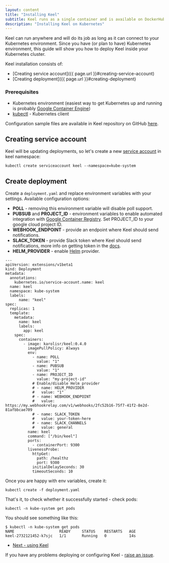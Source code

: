 ```yaml
--- 
layout: content 
title: "Installing Keel" 
subtitle: Keel runs as a single container and is available on DockerHub
description: "Installing Keel on Kubernetes"
---
```


Keel can run anywhere and will do its job as long as it can connect to your Kubernetes environment. Since you have (or plan to have) Kubernetes environment, this guide will show you how to deploy Keel inside your Kubernetes cluster.


Keel installation consists of:

<!-- * [Namespace preparation]({{ page.url }}#creating-namespace) -->
* [Creating service account]({{ page.url }}#creating-service-account)
* [Creating deployment]({{ page.url }}#creating-deployment)

### Prerequisites

* Kubernetes environment (easiest way to get Kubernetes up and running is probably [Google Container Engine](https://cloud.google.com/container-engine/))
* [kubectl]((https://kubernetes.io/docs/user-guide/kubectl-overview/)) - Kubernetes client

Configuration sample files are available in Keel repository on GitHub [here](https://github.com/rusenask/keel/tree/master/hack).

## Creating service account

Keel will be updating deployments, so let's create a new [service account](https://kubernetes.io/docs/tasks/configure-pod-container/configure-service-account/) in keel namespace:

```
kubectl create serviceaccount keel --namespace=kube-system
```

## Create deployment

Create a `deployment.yaml` and replace environment variables with your settings.
Available configuration options:

* __POLL__ - removing this environment variable will disable poll support.
* __PUBSUB__  and __PROJECT_ID__ - environment variables to enable automated integration with [Google Container Registry](https://cloud.google.com/container-registry/). Set PROJECT_ID to your google cloud project ID. 
* __WEBHOOK_ENDPOINT__ - provide an endpoint where Keel should send notifications.
* __SLACK_TOKEN__ - provide Slack token where Keel should send notifications, more info on getting token in the [docs](https://get.slack.help/hc/en-us/articles/215770388-Create-and-regenerate-API-tokens).
* __HELM_PROVIDER__ - enable [Helm](https://helm.sh/) provider. 

```
---
apiVersion: extensions/v1beta1
kind: Deployment
metadata: 
  annotations:
    kubernetes.io/service-account.name: keel
  name: keel
  namespace: kube-system
  labels: 
      name: "keel"
spec:
  replicas: 1
  template:
    metadata:
      name: keel
      labels:
        app: keel      
    spec:
      containers:                    
        - image: karolisr/keel:0.4.0
          imagePullPolicy: Always
          env:          
            - name: POLL
              value: "1"               
            - name: PUBSUB
              value: "1"            
            - name: PROJECT_ID
              value: "my-project-id"
            # Enable/disable Helm provider  
            # - name: HELM_PROVIDER
            #   value: "1" 
            # - name: WEBHOOK_ENDPOINT
            #   value: https://my.webhookrelay.com/v1/webhooks/2fc52b16-75f7-41f2-8e2d-81afbbcae709  
            # - name: SLACK_TOKEN
            #   value: your-token-here
            # - name: SLACK_CHANNELS
            #   value: general            
          name: keel
          command: ["/bin/keel"]
          ports:
            - containerPort: 9300       
          livenessProbe:
            httpGet:
              path: /healthz
              port: 9300
            initialDelaySeconds: 30
            timeoutSeconds: 10         
```

Once you are happy with env variables, create it:

```
kubectl create -f deployment.yaml
```

That's it, to check whether it successfully started - check pods:

```
kubectl -n kube-system get pods
```

You should see something like this:

```
$ kubectl -n kube-system get pods
NAME                    READY     STATUS    RESTARTS   AGE
keel-2732121452-k7sjc   1/1       Running   0          14s
```

<ul class="actions">
  <li><a href="/user-guide" class="button big">Next - using Keel</a></li>
</ul>

If you have any problems deploying or configuring Keel - [raise an issue](https://github.com/rusenask/keel/issues).